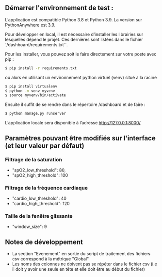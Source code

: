 ## Démarrer l'environnement de test :
L’application est compatible Python 3.8 et Python 3.9. La version sur PythonAnywhere est 3.9.

Pour développer en local, il est nécessaire d’installer les librairies sur lesquelles dépend le projet. Ces dernières sont listées dans le fichier `/dashboard/requirements.txt``.

Pour les installer, vous pouvez soit le faire directement sur votre poste avec pip :
```bash
$ pip install -r requirements.txt
```

ou alors en utilisant un environnement python virtuel (venv) situé à la racine
```bash
$ pip install virtualenv
$ python -m venv myvenv
$ source myvenv/bin/activate 
```

Ensuite il suffit de se rendre dans le répertoire /dashboard et de faire : 
```bash
$ python manage.py runserver
```

L’application locale sera disponible à l’adresse http://127.0.0.1:8000/

## Paramètres pouvant être modifiés sur l'interface (et leur valeur par défaut)
### Filtrage de la saturation
- "spO2_low_threshold": 80,
- "spO2_high_threshold": 100

### Filtrage de la fréquence cardiaque
- "cardio_low_threshold": 40
- "cardio_high_threshold": 120

### Taille de la fenêtre glissante
- "window_size": 9

## Notes de développement
- La section "Evenement" en sortie du script de traitement des fichiers csv correspond à la métrique "Global"
- Les noms des colonnes ne doivent pas se répéter dans le fichier csv (i.e il doit y avoir une seule en tête et elle doit être au début du fichier)

